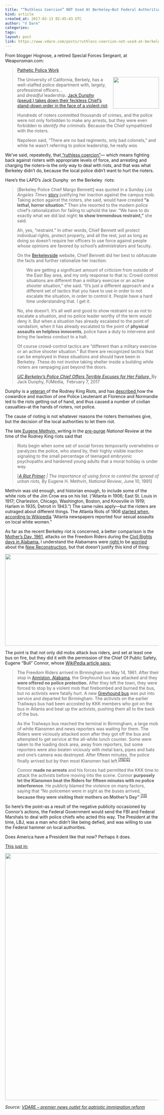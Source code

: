 ```yaml
---
title: "“Ruthless Coercion” NOT Used At Berkeley–But Federal Authorities Could Use “Ruthless Coercion” ON Berkeley"
kind: article
created_at: 2017-02-13 02:45:43 UTC
author: "V Dare"
categories: 
tags: 
layout: post
link: https://www.vdare.com/posts/ruthless-coercion-not-used-at-berkeley-but-federal-authorities-could-use-ruthless-coercion-on-berkeley
---
```



<!--
   “Ruthless Coercion” NOT Used At Berkeley–But Federal Authorities Could Use “Ruthless Coercion” ON Berkeley             # => "I Made a Pretty Gem - Planet.rb"
   https://www.vdare.com/posts/ruthless-coercion-not-used-at-berkeley-but-federal-authorities-could-use-ruthless-coercion-on-berkeley               # => "http://poteland.com/blog/i-made-a-pretty-gem-planet-dot-rb/"
   2017-02-13 02:45:43 UTC              # => "2012-04-14 05:17:00 UTC"
   &lt;div class=&quot;pf-content&quot;&gt;&lt;p&gt;From blogger Hognose, a retired Special Forces Sergeant, at Weaponsman.com:&lt;/p&gt;
&lt;blockquote&gt;&lt;p&gt;&lt;a href=&quot;http://weaponsman.com/?p=38977&quot;&gt;Pathetic Police Work&lt;/a&gt;&lt;/p&gt;
&lt;p&gt;&lt;img class=&quot;wp-image-107021 size-thumbnail alignright&quot; title=&quot;&quot; src=&quot;https://s3-us-west-2.amazonaws.com/vdare-live/wp-content/uploads/2017/02/11194740/whiteflag-150x103.jpg&quot; width=&quot;150&quot; height=&quot;103&quot; align=&quot;right&quot;&gt;The University of California, Berkely, has a well-staffed police department with, largely, professional officers… and &lt;em&gt;dreadful &lt;/em&gt;leadership. &lt;a href=&quot;https://pjmedia.com/blog/uc-berkeleys-police-chief-offers-terrible-excuses-for-her-failure/&quot;&gt;Jack Dunphy (pseud.) takes down their feckless Chief’s stand-down order in the face of a violent riot&lt;/a&gt;.&lt;/p&gt;
&lt;p&gt;Hundreds of rioters committed thousands of crimes, and the police were not only forbidden to make any arrests, but they were even forbidden to &lt;em&gt;identify the criminals. &lt;/em&gt;Because the Chief sympathized with the rioters.&lt;/p&gt;
&lt;p&gt;Napoleon said, “There are no bad regiments, only bad colonels,” and while he wasn’t referring to police leadership, he really &lt;em&gt;was. &lt;/em&gt;&lt;/p&gt;&lt;/blockquote&gt;
&lt;p&gt;We’ve said, repeatedly, that&lt;a href=&quot;https://www.google.ca/search?q=site:vdare.com+%22ruthless+coercion%22&amp;amp;ie=utf-8&amp;amp;oe=utf-8&amp;amp;gws_rd=cr&amp;amp;ei=EB-hWOGVCpTmjwS81YWgAw&quot;&gt; “ruthless coercion”&lt;/a&gt;— which means fighting back against rioters with appropriate levels of force, and arresting and charging the rioters–is the only way to deal with riots, and that was what Berkeley didn’t do, because the local police didn’t want to hurt the rioters.&lt;/p&gt;
&lt;p&gt;Here’s the LAPD’s Jack Dunphy  on the Berkeley  riots:&lt;/p&gt;
&lt;blockquote&gt;&lt;p&gt;[Berkeley Police Chief Margo Bennett] was quoted in a Sunday &lt;em&gt;Los Angeles Times &lt;/em&gt;&lt;a href=&quot;http://www.latimes.com/local/lanow/la-me-ln-black-bloc-uc-berkeley-protest-20170203-story.html&quot;&gt;story&lt;/a&gt; justifying her inaction against the campus mob. Taking action against the rioters, she said, would have created&lt;strong&gt; “a lethal, horror situation.”&lt;/strong&gt; Then she resorted to the modern police chief’s rationalization for failing to uphold the law: “We have to do exactly what we did last night:&lt;strong&gt; to show tremendous restraint,”&lt;/strong&gt; she said.&lt;/p&gt;
&lt;p&gt;Ah, yes, “restraint.” In other words, Chief Bennett will protect individual rights, protect property, and all the rest, just as long as doing so doesn’t require her officers to use force against people whose opinions are favored by school’s administrators and faculty.&lt;/p&gt;
&lt;p&gt;On the &lt;a href=&quot;http://www.berkeleyside.com/2017/02/04/ucpd-chief-berkeley-crowd-control-situations-different/&quot;&gt;Berkeleyside&lt;/a&gt; website, Chief Bennett did her best to obfuscate the facts and further rationalize her inaction:&lt;/p&gt;
&lt;p style=&quot;padding-left: 30px;&quot;&gt;We are getting a significant amount of criticism from outside of the East Bay area, and my only response to that is: Crowd control situations are different than a military exercise or an active shooter situation,” she said. “It’s just a different approach and a different set of tactics that you have to use in order to not escalate the situation, in order to control it. People have a hard time understanding that. I get it.&lt;/p&gt;
&lt;p&gt;No, she doesn’t. It’s all well and good to show restraint so as not to escalate a situation, and no police leader worthy of the term would deny it. But when a situation has already escalated to the point of vandalism, when it has already escalated to the point of &lt;strong&gt;physical assaults on helpless innocents&lt;/strong&gt;, police have a duty to intervene and bring the lawless conduct to a halt.&lt;/p&gt;
&lt;p&gt;Of course crowd-control tactics are “different than a military exercise or an active shooter situation.” But there are recognized tactics that can be employed in these situations and should have been in Berkeley. These do not involve taking shelter inside a building while rioters are rampaging just beyond the doors.&lt;/p&gt;
&lt;p&gt;&lt;a href=&quot;https://pjmedia.com/blog/uc-berkeleys-police-chief-offers-terrible-excuses-for-her-failure/&quot;&gt;&lt;em&gt;UC Berkeley’s Police Chief Offers Terrible Excuses for Her Failure,&lt;/em&gt; &lt;/a&gt;By Jack Dunphy, PJMedia,  February 7, 2017&lt;/p&gt;&lt;/blockquote&gt;
&lt;p&gt;Dunphy is a &lt;a href=&quot;https://pjmedia.com/blog/dunphy-baltimore/&quot;&gt;veteran &lt;/a&gt;of the Rodney King Riots, and has &lt;a href=&quot;https://pjmedia.com/blog/controversy-over-rodney-king-beating-and-l-a-riots-reignites/&quot;&gt;described &lt;/a&gt;how the cowardice and inaction of one Police Lieutenant at Florence and Normandie led to the riots getting out of hand, and thus caused a number of civilian casualties–at the hands of rioters, not police.&lt;/p&gt;
&lt;p&gt;The cause of rioting is not whatever reasons the rioters themselves give, but the decision of the local authorities to let them riot.&lt;/p&gt;
&lt;p&gt;The late&lt;a href=&quot;http://www.scottsboro.org/%7Epiercedc/gene%20methvin.html&quot;&gt; Eugene Methvin, &lt;/a&gt;writing in the &lt;a href=&quot;http://www.vdare.com/articles/bill-buckley-chris-buckley-and-the-american-conservative-movements-missing-second-act&quot;&gt;pre-purge&lt;/a&gt; &lt;em&gt;National Review &lt;/em&gt;at the time of the Rodney King riots said that&lt;/p&gt;
&lt;blockquote&gt;&lt;p&gt;Riots begin when some set of social forces temporarily overwhelms or paralyzes the police, who stand by, their highly visible inaction signaling to the small percentage of teenaged embryonic psychopaths and hardened young adults that a moral holiday is under way.&lt;/p&gt;
&lt;p&gt;[&lt;a href=&quot;http://www.nationalreview.com/node/215306/print&quot;&gt;&lt;em&gt;A Riot Primer&lt;/em&gt;&lt;/a&gt;&lt;em&gt; | The importance of using force to control the spread of urban riots,&lt;/em&gt; By Eugene H. Methvin, &lt;em&gt;National Review&lt;/em&gt;, June 10, 1991]&lt;/p&gt;&lt;div id=&quot;57966237cc52c74a5e1363c4&quot; class=&quot;vdb_player vdb_57966237cc52c74a5e1363c456bcd17ce4b018167fea5539&quot;&gt;    &lt;/div&gt;&lt;/blockquote&gt;
&lt;p&gt;Methvin was old enough, and historian enough, to include some of the white riots of the Jim Crow era on his list. (“Atlanta in 1906; East St. Louis in 1917; Charleston, Chicago, Washington, Boston, and Knoxville in 1919; Harlem in 1935; Detroit in 1943.”) The same rules apply—but the rioters are outraged about different things. The Atlanta Riots of 1906 &lt;a href=&quot;http://en.wikipedia.org/wiki/Atlanta_race_riot&quot;&gt;started when, according to Wikipedia&lt;/a&gt; “Atlanta newspapers reported four sexual assaults on local white women.”&lt;/p&gt;
&lt;p&gt;As far as the recent Berkeley riot is concerned, a better comparison is the &lt;a href=&quot;http://www.smithsonianmag.com/history/the-freedom-riders-then-and-now-45351758/&quot;&gt;Mother’s Day, 1961,&lt;/a&gt; attacks on the Freedom Riders during the &lt;a href=&quot;http://www.vdare.com/articles/the-truth-about-selma-trump-right-civil-rights-icon-lewis-wrong-its-now-a-hell-hole&quot;&gt;Civil Rights days in Alabama.&lt;/a&gt; I understand the Alabamans were &lt;a href=&quot;http://www.vdare.com/articles/the-tragic-city-birmingham-al-after-50-years-coming-to-an-america-near-you&quot;&gt;right &lt;/a&gt;to be &lt;a href=&quot;http://www.vdare.com/articles/fifty-years-ago-today-how-an-alabama-high-school-received-the-news-of-kennedy-s-assassinati&quot;&gt;worried &lt;/a&gt;about the &lt;a href=&quot;http://www.vdare.com/posts/q-does-alabama-really-have-the-3rd-best-high-school-graduation-rate-in-the-country-a-no-they-cheated&quot;&gt;New Reconstruction,&lt;/a&gt; but that doesn’t justify this kind of thing:&lt;/p&gt;
&lt;p&gt;&lt;img class=&quot;aligncenter size-full wp-image-107030&quot; title=&quot;&quot; src=&quot;https://s3-us-west-2.amazonaws.com/vdare-live/wp-content/uploads/2017/02/11210404/mob-attacks-bus-Alabama-631.jpg__800x600_q85_crop.jpg&quot; alt=&quot;&quot; width=&quot;631&quot; height=&quot;300&quot;&gt;&lt;/p&gt;
&lt;p&gt;The point is that not only did mobs attack bus riders, and set at least one bus on fire, but they did it with the permission of the Chief Of Public Safety, Eugene “Bull” Connor, whose &lt;a href=&quot;https://en.wikipedia.org/w/index.php?title=Bull_Connor&amp;amp;oldid=764382533&quot;&gt;WikiPedia article says:&lt;/a&gt;&lt;/p&gt;
&lt;blockquote&gt;&lt;p&gt;The Freedom Riders arrived in Birmingham on May 14, 1961. After their stop in &lt;a title=&quot;Anniston, Alabama&quot; href=&quot;https://en.wikipedia.org/wiki/Anniston,_Alabama&quot;&gt;Anniston, Alabama&lt;/a&gt;, the Greyhound bus was attacked and they &lt;strong&gt;were offered no police protection.&lt;/strong&gt; After they left the town, they were forced to stop by a violent mob that firebombed and burned the bus, but no activists were fatally hurt. A new &lt;a title=&quot;Greyhound Lines&quot; href=&quot;https://en.wikipedia.org/wiki/Greyhound_Lines&quot;&gt;Greyhound bus&lt;/a&gt; was put into service and departed for Birmingham. The activists on the earlier Trailways bus had been accosted by KKK members who got on the bus in Atlanta and beat up the activists, pushing them all to the back of the bus.&lt;/p&gt;
&lt;p&gt;As the Trailways bus reached the terminal in Birmingham, a large mob of white Klansmen and news reporters was waiting for them. The Riders were viciously attacked soon after they got off the bus and attempted to get service at the all-white lunch counter. Some were taken to the loading dock area, away from reporters, but some reporters were also beaten viciously with metal bars, pipes and bats and one’s camera was destroyed. After fifteen minutes, the police finally arrived but by then most Klansmen had left.&lt;sup id=&quot;cite_ref-11&quot; class=&quot;reference&quot;&gt;&lt;a href=&quot;https://en.wikipedia.org/wiki/Bull_Connor#cite_note-11&quot;&gt;[11]&lt;/a&gt;&lt;/sup&gt;&lt;sup id=&quot;cite_ref-npr_12-0&quot; class=&quot;reference&quot;&gt;&lt;a href=&quot;https://en.wikipedia.org/wiki/Bull_Connor#cite_note-npr-12&quot;&gt;[12]&lt;/a&gt;&lt;/sup&gt;&lt;/p&gt;
&lt;p&gt;Connor &lt;strong&gt;made no arrests&lt;/strong&gt; and his forces had permitted the KKK time to attack the activists before moving into the scene. Connor &lt;strong&gt;purposely let the Klansmen beat the Riders for fifteen minutes with no police interference&lt;/strong&gt;. He publicly blamed the violence on many factors, saying that “No policemen were in sight as the buses arrived,&lt;strong&gt; because they were visiting their mothers on Mother’s Day”&lt;/strong&gt;.&lt;sup id=&quot;cite_ref-13&quot; class=&quot;reference&quot;&gt;&lt;a href=&quot;https://en.wikipedia.org/wiki/Bull_Connor#cite_note-13&quot;&gt;[13]&lt;/a&gt;&lt;/sup&gt;&lt;/p&gt;&lt;/blockquote&gt;
&lt;p&gt;So here’s the point–as a result of the negative publicity occasioned by Connor’s actions, the Federal Government would send the FBI and Federal Marshals to deal with police chiefs who acted this way. The President at the time, LBJ, was a man who didn’t like being defied, and was willing to use the Federal hammer on local authorities.&lt;/p&gt;
&lt;p&gt;Does America have a President like that now? Perhaps it does.&lt;/p&gt;
&lt;p&gt;&lt;a href=&quot;http://heatst.com/politics/fbi-is-now-helping-with-the-investigation-into-the-identities-of-the-berkeley-rioters/&quot;&gt;This just in:&lt;/a&gt;&lt;/p&gt;
&lt;p&gt;&lt;a href=&quot;http://heatst.com/politics/fbi-is-now-helping-with-the-investigation-into-the-identities-of-the-berkeley-rioters/&quot;&gt;&lt;img class=&quot;aligncenter size-full wp-image-107096&quot; title=&quot;&quot; src=&quot;https://s3-us-west-2.amazonaws.com/vdare-live/wp-content/uploads/2017/02/12214132/fbi.jpg&quot; alt=&quot;&quot; width=&quot;1477&quot; height=&quot;807&quot;&gt;&lt;/a&gt;&lt;/p&gt;
&lt;/div&gt;           # => "I’ve been hurting to write this ever since we had the idea of creating a Planet for Cubox..." (Continued)
   VDARE – premier news outlet for patriotic immigration reform              # => "This is where I tell you stuff"
   vdare-premier-news-outlet-for-patriotic-immigratio              # => "this-is-where-i-tell-you-stuff"
   https://www.vdare.com               # => "http://poteland.com/articles"
           # => "programming planet"
                 # => "go ruby jekyll"
                 # => "http://poteland.com/images/site-logo.png"
   V Dare                 # => "Pablo Astigarraga"
   @vdar                # => "poteland"
   http://twitter.com/@vdar            # => "http://twitter.com/poteland" -->
<div class="pf-content"><p>From blogger Hognose, a retired Special Forces Sergeant, at Weaponsman.com:</p>
<blockquote><p><a href="http://weaponsman.com/?p=38977">Pathetic Police Work</a></p>
<p><img class="wp-image-107021 size-thumbnail alignright" title="" src="https://s3-us-west-2.amazonaws.com/vdare-live/wp-content/uploads/2017/02/11194740/whiteflag-150x103.jpg" width="150" height="103" align="right">The University of California, Berkely, has a well-staffed police department with, largely, professional officers… and <em>dreadful </em>leadership. <a href="https://pjmedia.com/blog/uc-berkeleys-police-chief-offers-terrible-excuses-for-her-failure/">Jack Dunphy (pseud.) takes down their feckless Chief’s stand-down order in the face of a violent riot</a>.</p>
<p>Hundreds of rioters committed thousands of crimes, and the police were not only forbidden to make any arrests, but they were even forbidden to <em>identify the criminals. </em>Because the Chief sympathized with the rioters.</p>
<p>Napoleon said, “There are no bad regiments, only bad colonels,” and while he wasn’t referring to police leadership, he really <em>was. </em></p></blockquote>
<p>We’ve said, repeatedly, that<a href="https://www.google.ca/search?q=site:vdare.com+%22ruthless+coercion%22&amp;ie=utf-8&amp;oe=utf-8&amp;gws_rd=cr&amp;ei=EB-hWOGVCpTmjwS81YWgAw"> “ruthless coercion”</a>— which means fighting back against rioters with appropriate levels of force, and arresting and charging the rioters–is the only way to deal with riots, and that was what Berkeley didn’t do, because the local police didn’t want to hurt the rioters.</p>
<p>Here’s the LAPD’s Jack Dunphy  on the Berkeley  riots:</p>
<blockquote><p>[Berkeley Police Chief Margo Bennett] was quoted in a Sunday <em>Los Angeles Times </em><a href="http://www.latimes.com/local/lanow/la-me-ln-black-bloc-uc-berkeley-protest-20170203-story.html">story</a> justifying her inaction against the campus mob. Taking action against the rioters, she said, would have created<strong> “a lethal, horror situation.”</strong> Then she resorted to the modern police chief’s rationalization for failing to uphold the law: “We have to do exactly what we did last night:<strong> to show tremendous restraint,”</strong> she said.</p>
<p>Ah, yes, “restraint.” In other words, Chief Bennett will protect individual rights, protect property, and all the rest, just as long as doing so doesn’t require her officers to use force against people whose opinions are favored by school’s administrators and faculty.</p>
<p>On the <a href="http://www.berkeleyside.com/2017/02/04/ucpd-chief-berkeley-crowd-control-situations-different/">Berkeleyside</a> website, Chief Bennett did her best to obfuscate the facts and further rationalize her inaction:</p>
<p style="padding-left: 30px;">We are getting a significant amount of criticism from outside of the East Bay area, and my only response to that is: Crowd control situations are different than a military exercise or an active shooter situation,” she said. “It’s just a different approach and a different set of tactics that you have to use in order to not escalate the situation, in order to control it. People have a hard time understanding that. I get it.</p>
<p>No, she doesn’t. It’s all well and good to show restraint so as not to escalate a situation, and no police leader worthy of the term would deny it. But when a situation has already escalated to the point of vandalism, when it has already escalated to the point of <strong>physical assaults on helpless innocents</strong>, police have a duty to intervene and bring the lawless conduct to a halt.</p>
<p>Of course crowd-control tactics are “different than a military exercise or an active shooter situation.” But there are recognized tactics that can be employed in these situations and should have been in Berkeley. These do not involve taking shelter inside a building while rioters are rampaging just beyond the doors.</p>
<p><a href="https://pjmedia.com/blog/uc-berkeleys-police-chief-offers-terrible-excuses-for-her-failure/"><em>UC Berkeley’s Police Chief Offers Terrible Excuses for Her Failure,</em> </a>By Jack Dunphy, PJMedia,  February 7, 2017</p></blockquote>
<p>Dunphy is a <a href="https://pjmedia.com/blog/dunphy-baltimore/">veteran </a>of the Rodney King Riots, and has <a href="https://pjmedia.com/blog/controversy-over-rodney-king-beating-and-l-a-riots-reignites/">described </a>how the cowardice and inaction of one Police Lieutenant at Florence and Normandie led to the riots getting out of hand, and thus caused a number of civilian casualties–at the hands of rioters, not police.</p>
<p>The cause of rioting is not whatever reasons the rioters themselves give, but the decision of the local authorities to let them riot.</p>
<p>The late<a href="http://www.scottsboro.org/%7Epiercedc/gene%20methvin.html"> Eugene Methvin, </a>writing in the <a href="http://www.vdare.com/articles/bill-buckley-chris-buckley-and-the-american-conservative-movements-missing-second-act">pre-purge</a> <em>National Review </em>at the time of the Rodney King riots said that</p>
<blockquote><p>Riots begin when some set of social forces temporarily overwhelms or paralyzes the police, who stand by, their highly visible inaction signaling to the small percentage of teenaged embryonic psychopaths and hardened young adults that a moral holiday is under way.</p>
<p>[<a href="http://www.nationalreview.com/node/215306/print"><em>A Riot Primer</em></a><em> | The importance of using force to control the spread of urban riots,</em> By Eugene H. Methvin, <em>National Review</em>, June 10, 1991]</p><div id="57966237cc52c74a5e1363c4" class="vdb_player vdb_57966237cc52c74a5e1363c456bcd17ce4b018167fea5539">    </div></blockquote>
<p>Methvin was old enough, and historian enough, to include some of the white riots of the Jim Crow era on his list. (“Atlanta in 1906; East St. Louis in 1917; Charleston, Chicago, Washington, Boston, and Knoxville in 1919; Harlem in 1935; Detroit in 1943.”) The same rules apply—but the rioters are outraged about different things. The Atlanta Riots of 1906 <a href="http://en.wikipedia.org/wiki/Atlanta_race_riot">started when, according to Wikipedia</a> “Atlanta newspapers reported four sexual assaults on local white women.”</p>
<p>As far as the recent Berkeley riot is concerned, a better comparison is the <a href="http://www.smithsonianmag.com/history/the-freedom-riders-then-and-now-45351758/">Mother’s Day, 1961,</a> attacks on the Freedom Riders during the <a href="http://www.vdare.com/articles/the-truth-about-selma-trump-right-civil-rights-icon-lewis-wrong-its-now-a-hell-hole">Civil Rights days in Alabama.</a> I understand the Alabamans were <a href="http://www.vdare.com/articles/the-tragic-city-birmingham-al-after-50-years-coming-to-an-america-near-you">right </a>to be <a href="http://www.vdare.com/articles/fifty-years-ago-today-how-an-alabama-high-school-received-the-news-of-kennedy-s-assassinati">worried </a>about the <a href="http://www.vdare.com/posts/q-does-alabama-really-have-the-3rd-best-high-school-graduation-rate-in-the-country-a-no-they-cheated">New Reconstruction,</a> but that doesn’t justify this kind of thing:</p>
<p><img class="aligncenter size-full wp-image-107030" title="" src="https://s3-us-west-2.amazonaws.com/vdare-live/wp-content/uploads/2017/02/11210404/mob-attacks-bus-Alabama-631.jpg__800x600_q85_crop.jpg" alt="" width="631" height="300"></p>
<p>The point is that not only did mobs attack bus riders, and set at least one bus on fire, but they did it with the permission of the Chief Of Public Safety, Eugene “Bull” Connor, whose <a href="https://en.wikipedia.org/w/index.php?title=Bull_Connor&amp;oldid=764382533">WikiPedia article says:</a></p>
<blockquote><p>The Freedom Riders arrived in Birmingham on May 14, 1961. After their stop in <a title="Anniston, Alabama" href="https://en.wikipedia.org/wiki/Anniston,_Alabama">Anniston, Alabama</a>, the Greyhound bus was attacked and they <strong>were offered no police protection.</strong> After they left the town, they were forced to stop by a violent mob that firebombed and burned the bus, but no activists were fatally hurt. A new <a title="Greyhound Lines" href="https://en.wikipedia.org/wiki/Greyhound_Lines">Greyhound bus</a> was put into service and departed for Birmingham. The activists on the earlier Trailways bus had been accosted by KKK members who got on the bus in Atlanta and beat up the activists, pushing them all to the back of the bus.</p>
<p>As the Trailways bus reached the terminal in Birmingham, a large mob of white Klansmen and news reporters was waiting for them. The Riders were viciously attacked soon after they got off the bus and attempted to get service at the all-white lunch counter. Some were taken to the loading dock area, away from reporters, but some reporters were also beaten viciously with metal bars, pipes and bats and one’s camera was destroyed. After fifteen minutes, the police finally arrived but by then most Klansmen had left.<sup id="cite_ref-11" class="reference"><a href="https://en.wikipedia.org/wiki/Bull_Connor#cite_note-11">[11]</a></sup><sup id="cite_ref-npr_12-0" class="reference"><a href="https://en.wikipedia.org/wiki/Bull_Connor#cite_note-npr-12">[12]</a></sup></p>
<p>Connor <strong>made no arrests</strong> and his forces had permitted the KKK time to attack the activists before moving into the scene. Connor <strong>purposely let the Klansmen beat the Riders for fifteen minutes with no police interference</strong>. He publicly blamed the violence on many factors, saying that “No policemen were in sight as the buses arrived,<strong> because they were visiting their mothers on Mother’s Day”</strong>.<sup id="cite_ref-13" class="reference"><a href="https://en.wikipedia.org/wiki/Bull_Connor#cite_note-13">[13]</a></sup></p></blockquote>
<p>So here’s the point–as a result of the negative publicity occasioned by Connor’s actions, the Federal Government would send the FBI and Federal Marshals to deal with police chiefs who acted this way. The President at the time, LBJ, was a man who didn’t like being defied, and was willing to use the Federal hammer on local authorities.</p>
<p>Does America have a President like that now? Perhaps it does.</p>
<p><a href="http://heatst.com/politics/fbi-is-now-helping-with-the-investigation-into-the-identities-of-the-berkeley-rioters/">This just in:</a></p>
<p><a href="http://heatst.com/politics/fbi-is-now-helping-with-the-investigation-into-the-identities-of-the-berkeley-rioters/"><img class="aligncenter size-full wp-image-107096" title="" src="https://s3-us-west-2.amazonaws.com/vdare-live/wp-content/uploads/2017/02/12214132/fbi.jpg" alt="" width="1477" height="807"></a></p>
</div><div class="">
    <i>Source: <a href="https://www.vdare.com">VDARE – premier news outlet for patriotic immigration reform</a></i>
</div>
